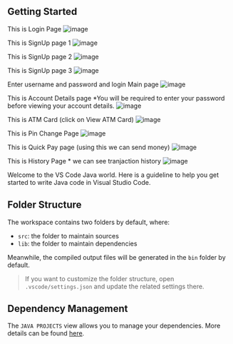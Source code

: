 ## Getting Started

This is Login Page
![image](https://github.com/ajayvijay9929/Banking_System/assets/120326151/cfe0c3a5-deac-4e2e-8c13-971b5478c758)

This is SignUp page 1
![image](https://github.com/ajayvijay9929/Banking_System/assets/120326151/6496dc6d-7185-47ce-a52f-24a028867742)

This is SignUp page 2
![image](https://github.com/ajayvijay9929/Banking_System/assets/120326151/f7e17734-aa5b-4b30-9c09-d8ca06c27401)


This is SignUp page 3
![image](https://github.com/ajayvijay9929/Banking_System/assets/120326151/f4c76e3c-931f-4159-a118-ad5db60c7cab)

Enter username and password and login 
Main page
![image](https://github.com/ajayvijay9929/Banking_System/assets/120326151/56a89a97-0e62-49a1-91a8-10db7e098ca6)

This is Account Details page  *You will be required to enter your password before viewing your account details.
![image](https://github.com/ajayvijay9929/Banking_System/assets/120326151/0c0f523e-943a-47a9-8537-2db3d8ac8d2e)

This is ATM Card (click on View ATM Card)
![image](https://github.com/ajayvijay9929/Banking_System/assets/120326151/7a426fc2-f75c-45bf-ad11-8e8d212dbf76)

This is Pin Change Page 
![image](https://github.com/ajayvijay9929/Banking_System/assets/120326151/2faa08af-cec3-405e-bb4f-92d5e67e250d)

This is Quick Pay page (using this we can send money)
![image](https://github.com/ajayvijay9929/Banking_System/assets/120326151/4968ef3f-9016-4740-9faa-fe1728087911)

This is History Page * we can see tranjaction history
![image](https://github.com/ajayvijay9929/Banking_System/assets/120326151/1bc1fec1-7736-468a-95a4-1963ce10642f)






Welcome to the VS Code Java world. Here is a guideline to help you get started to write Java code in Visual Studio Code.

## Folder Structure

The workspace contains two folders by default, where:

- `src`: the folder to maintain sources
- `lib`: the folder to maintain dependencies

Meanwhile, the compiled output files will be generated in the `bin` folder by default.

> If you want to customize the folder structure, open `.vscode/settings.json` and update the related settings there.

## Dependency Management

The `JAVA PROJECTS` view allows you to manage your dependencies. More details can be found [here](https://github.com/microsoft/vscode-java-dependency#manage-dependencies).
